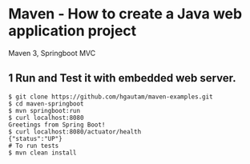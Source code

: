 # Maven - How to create a Java web application project
Maven 3, Springboot  MVC

## 1 Run and Test it with embedded web server.
```
$ git clone https://github.com/hgautam/maven-examples.git
$ cd maven-springboot  
$ mvn springboot:run
$ curl localhost:8080
Greetings from Spring Boot!
$ curl localhost:8080/actuator/health
{"status":"UP"}
# To run tests
$ mvn clean install 
```